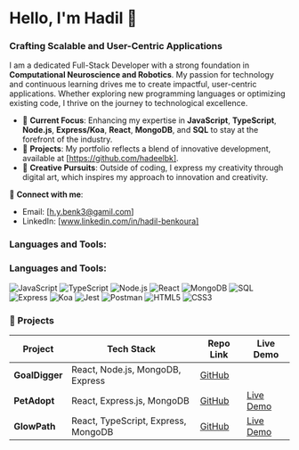 # Hello, I'm Hadil 👋

### Crafting Scalable and User-Centric Applications

I am a dedicated Full-Stack Developer with a strong foundation in **Computational Neuroscience and Robotics**. My passion for technology and continuous learning drives me to create impactful, user-centric applications. Whether exploring new programming languages or optimizing existing code, I thrive on the journey to technological excellence.

- 🌟 **Current Focus**: Enhancing my expertise in **JavaScript**, **TypeScript**, **Node.js**, **Express/Koa**, **React**, **MongoDB**, and **SQL** to stay at the forefront of the industry.
- 💼 **Projects**: My portfolio reflects a blend of innovative development, available at [https://github.com/hadeelbk].
- 🎨 **Creative Pursuits**: Outside of coding, I express my creativity through digital art, which inspires my approach to innovation and creativity.

📩 **Connect with me**:
- Email: [h.y.benk3@gamil.com]
- LinkedIn: [www.linkedin.com/in/hadil-benkoura]

### Languages and Tools:

### Languages and Tools:

![JavaScript](https://img.shields.io/badge/-JavaScript-F7DF1E?logo=javascript&logoColor=black&style=flat-square)
![TypeScript](https://img.shields.io/badge/-TypeScript-3178C6?logo=typescript&logoColor=white&style=flat-square)
![Node.js](https://img.shields.io/badge/-Node.js-339933?logo=node.js&logoColor=white&style=flat-square)
![React](https://img.shields.io/badge/-React-61DAFB?logo=react&logoColor=black&style=flat-square)
![MongoDB](https://img.shields.io/badge/-MongoDB-47A248?logo=mongodb&logoColor=white&style=flat-square)
![SQL](https://img.shields.io/badge/-SQL-4479A1?logo=postgresql&logoColor=white&style=flat-square)
![Express](https://img.shields.io/badge/-Express-000000?logo=express&logoColor=white&style=flat-square)
![Koa](https://img.shields.io/badge/-Koa-33333D?logo=koa&logoColor=white&style=flat-square)
![Jest](https://img.shields.io/badge/-Jest-C21325?logo=jest&logoColor=white&style=flat-square)
![Postman](https://img.shields.io/badge/-Postman-FF6C37?logo=postman&logoColor=white&style=flat-square)
![HTML5](https://img.shields.io/badge/-HTML5-E34F26?logo=html5&logoColor=white&style=flat-square)
![CSS3](https://img.shields.io/badge/-CSS3-1572B6?logo=css3&logoColor=white&style=flat-square)

### 🚀 Projects

| Project    | Tech Stack                          | Repo Link | Live Demo |
|------------|-------------------------------------|-----------|-----------|
| **GoalDigger** | React, Node.js, MongoDB, Express | [GitHub](https://github.com/hadeelbk/goal-diggers.git) |  |
| **PetAdopt**   | React, Express.js, MongoDB       | [GitHub](https://github.com/hadeelbk/soloProject.git)   | [Live Demo](https://youtu.be/daxerr8_VXA?si=FNyuhZ6dinvD2Ld6)   |
| **GlowPath**   | React, TypeScript, Express, MongoDB | [GitHub](https://github.com/GlowPathOrg/GlowPath.git) | [Live Demo](TBC)   |



